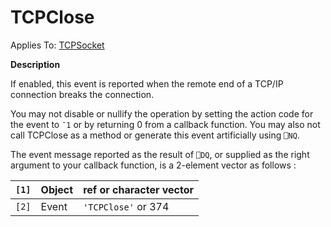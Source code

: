 




<h1 class="heading"><span class="name">TCPClose</span></h1>

Applies To: [TCPSocket](../a-z/tcpsocket.md)


**Description**


If enabled, this event is reported when the remote end of a TCP/IP connection breaks the connection.


You may not disable or nullify the operation by setting the action code for the event to `¯1` or by returning 0 from a callback function. You may also not call TCPClose as a method or generate this event artificially using `⎕NQ`.


The event message reported as the result of `⎕DQ`, or supplied as the right argument to your callback function, is a 2-element vector as follows :


| `[1]` | Object | ref or character vector |
| --- | --- | ---  |
| `[2]` | Event | `'TCPClose'` or 374 |



